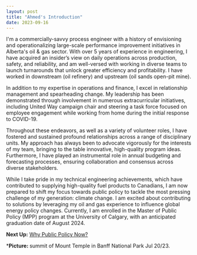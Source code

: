 ```yaml
---
layout: post
title: "Ahmed's Introduction"
date: 2023-09-16
---
```


<!-- wp:paragraph -->
<p>I'm a commercially-savvy process engineer with a history of envisioning and operationalizing large-scale performance improvement initiatives in Alberta's oil &amp; gas sector. With over 5 years of experience in engineering, I have acquired an insider’s view on daily operations across production, safety, and reliability, and am well-versed with working in diverse teams to launch turnarounds that unlock greater efficiency and profitability. I have worked in downstream (oil refinery) and upstream (oil sands open-pit mine).</p>
<!-- /wp:paragraph -->

<!-- wp:paragraph -->
<p>In addition to my expertise in operations and finance, I excel in relationship management and spearheading change. My leadership has been demonstrated through involvement in numerous extracurricular initiatives, including United Way campaign chair and steering a task force focused on employee engagement while working from home during the initial response to COVID-19.</p>
<!-- /wp:paragraph -->

<!-- wp:paragraph -->
<p>Throughout these endeavors, as well as a variety of volunteer roles, I have fostered and sustained profound relationships across a range of disciplinary units. My approach has always been to advocate vigorously for the interests of my team, bringing to the table innovative, high-quality program ideas. Furthermore, I have played an instrumental role in annual budgeting and forecasting processes, ensuring collaboration and consensus across diverse stakeholders.</p>
<!-- /wp:paragraph -->

<!-- wp:paragraph -->
<p>While I take pride in my technical engineering achievements, which have contributed to supplying high-quality fuel products to Canadians, I am now prepared to shift my focus towards public policy to tackle the most pressing challenge of my generation: climate change. I am excited about contributing to solutions by leveraging my oil and gas experience to influence global energy policy changes. Currently, I am enrolled in the Master of Public Policy (MPP) program at the University of Calgary, with an anticipated graduation date of August 2024.</p>
<!-- /wp:paragraph -->

<!-- wp:paragraph -->
<p><strong>Next Up:</strong> <a href="https://ahmedelmeligy.com/2023/09/17/why-public-policy-now/" target="_blank" rel="noreferrer noopener">Why Public Policy Now?</a></p>
<!-- /wp:paragraph -->

<!-- wp:paragraph -->
<p>*<strong>Picture: </strong>summit of Mount Temple in Banff National Park Jul 20/23.</p>
<!-- /wp:paragraph -->
